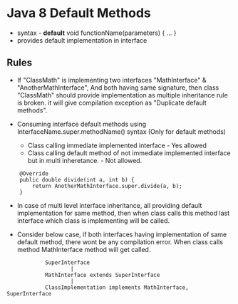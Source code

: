 # Java 8 Default Methods
  - syntax - **default** void functionName(parameters) { ... }
  - provides default implementation in interface
  
## Rules 
- If "ClassMath" is implementing two interfaces "MathInterface" & "AnotherMathInterface", And both having same signature, then class "ClassMath" should provide implementation as multiple inheritance rule is broken. it will give compilation exception as "Duplicate default methods".


- Consuming interface default methods using InterfaceName.super.methodName() syntax (Only for default methods)
     - Class calling immediate implemented interface - Yes allowed
     - Class calling default method of not immediate implemented interface but in multi inheretance. - Not allowed.

```
	@Override
	public double divide(int a, int b) {
		return AnotherMathInterface.super.divide(a, b);
	}
```

- In case of multi level interface inheritance, all providing default implementation for same method, then when class calls this method last interface which class is implementing will be called.


- Consider below case, if both interfaces having implementation of same default method, there wont be any compilation error. When class calls method MathInterface method will get called.

```
			SuperInterface
					|
			MathInterface extends SuperInterface
					|
			ClassImplementation implements MathInterface, SuperInterface
```

